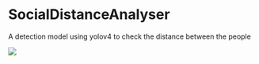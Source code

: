 # SocialDistanceAnalyser

A detection model using yolov4 to check the distance between the people



<a href="https://github.com/SakshiSawant/SocialDistanceAnalyser">
<img src="https://contrib.rocks/image?repo=SakshiSawant/SocialDistanceAnalyser" />
</a>
